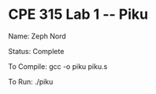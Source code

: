 # CPE 315 Lab 1 -- Piku

Name:   Zeph Nord

Status: Complete

To Compile: gcc -o piku piku.s

To Run:     ./piku
